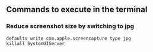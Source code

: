 ## Commands to execute in the terminal

### Reduce screenshot size by switching to jpg

```
defaults write com.apple.screencapture type jpg
killall SystemUIServer
```
